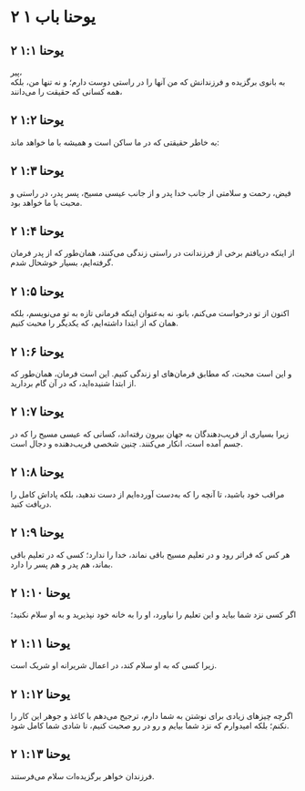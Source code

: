 # ۲ یوحنا باب ۱

## ۲ یوحنا ۱:۱

پیر،  
به بانوی برگزیده و فرزندانش که من آنها را در راستی دوست دارم؛ و نه تنها من، بلکه همه کسانی که حقیقت را می‌دانند،

## ۲ یوحنا ۱:۲

به خاطر حقیقتی که در ما ساکن است و همیشه با ما خواهد ماند:

## ۲ یوحنا ۱:۳

فیض، رحمت و سلامتی از جانب خدا پدر و از جانب عیسی مسیح، پسر پدر، در راستی و محبت با ما خواهد بود.

## ۲ یوحنا ۱:۴

از اینکه دریافتم برخی از فرزندانت در راستی زندگی می‌کنند، همان‌طور که از پدر فرمان گرفته‌ایم، بسیار خوشحال شدم.

## ۲ یوحنا ۱:۵

اکنون از تو درخواست می‌کنم، بانو، نه به‌عنوان اینکه فرمانی تازه به تو می‌نویسم، بلکه همان که از ابتدا داشته‌ایم، که یکدیگر را محبت کنیم.

## ۲ یوحنا ۱:۶

و این است محبت، که مطابق فرمان‌های او زندگی کنیم. این است فرمان، همان‌طور که از ابتدا شنیده‌اید، که در آن گام بردارید.

## ۲ یوحنا ۱:۷

زیرا بسیاری از فریب‌دهندگان به جهان بیرون رفته‌اند، کسانی که عیسی مسیح را که در جسم آمده است، انکار می‌کنند. چنین شخصی فریب‌دهنده و دجال است.

## ۲ یوحنا ۱:۸

مراقب خود باشید، تا آنچه را که به‌دست آورده‌ایم از دست ندهید، بلکه پاداش کامل را دریافت کنید.

## ۲ یوحنا ۱:۹

هر کس که فراتر رود و در تعلیم مسیح باقی نماند، خدا را ندارد؛ کسی که در تعلیم باقی بماند، هم پدر و هم پسر را دارد.

## ۲ یوحنا ۱:۱۰

اگر کسی نزد شما بیاید و این تعلیم را نیاورد، او را به خانه خود نپذیرید و به او سلام نکنید؛

## ۲ یوحنا ۱:۱۱

زیرا کسی که به او سلام کند، در اعمال شریرانه او شریک است.

## ۲ یوحنا ۱:۱۲

اگرچه چیزهای زیادی برای نوشتن به شما دارم، ترجیح می‌دهم با کاغذ و جوهر این کار را نکنم؛ بلکه امیدوارم که نزد شما بیایم و رو در رو صحبت کنیم، تا شادی شما کامل شود.

## ۲ یوحنا ۱:۱۳

فرزندان خواهر برگزیده‌ات سلام می‌فرستند.

